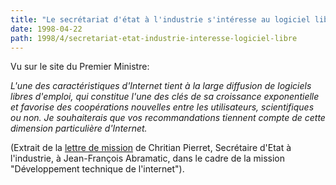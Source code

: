 ```yaml
---
title: "Le secrétariat d'état à l'industrie s'intéresse au logiciel libre"
date: 1998-04-22
path: 1998/4/secretariat-etat-industrie-interesse-logiciel-libre
---
```


<P>
Vu sur le site du Premier Ministre:
</P>

<P><EM>
L'une des caractéristiques d'Internet tient à la large diffusion
de logiciels libres d'emploi, qui constitue l'une des clés de sa
croissance exponentielle et favorise des coopérations nouvelles
entre les utilisateurs, scientifiques ou non. Je souhaiterais que
vos recommandations tiennent compte de cette dimension particulière
d'Internet.
</EM></P>

<P>
(Extrait de la <A HREF="http://www.premier-ministre.gouv.fr/DOSACTU/ELEMENTB7MISS.HTM">lettre de mission</A> de Chritian Pierret, Secrétaire d'Etat
à l'industrie, à Jean-François Abramatic, dans le cadre de la mission
"Développement technique de l'internet").
</P>


